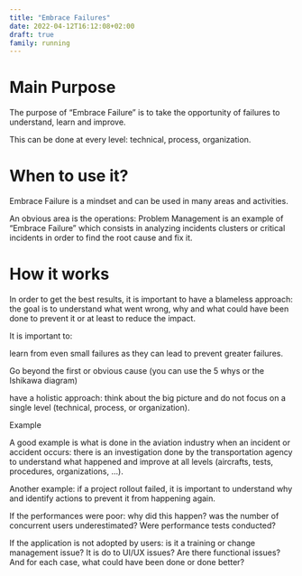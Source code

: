 ```yaml
---
title: "Embrace Failures"
date: 2022-04-12T16:12:08+02:00
draft: true
family: running
---
```


# Main Purpose

The purpose of “Embrace Failure” is to take the opportunity of failures to understand, learn and improve.

This can be done at every level: technical, process, organization.



# When to use it?

Embrace Failure is a mindset and can be used in many areas and activities.

An obvious area is the operations: Problem Management is an example of “Embrace Failure” which consists in analyzing incidents clusters or critical incidents in order to find the root cause and fix it.



# How it works

In order to get the best results, it is important to have a blameless approach: the goal is to understand what went wrong, why and what could have been done to prevent it or at least to reduce the impact.

It is important to:

learn from even small failures as they can lead to prevent greater failures.

Go beyond the first or obvious cause (you can use the 5 whys or the Ishikawa diagram)

have a holistic approach: think about the big picture and do not focus on a single level (technical, process, or organization).

Example

A good example is what is done in the aviation industry when an incident or accident occurs: there is an investigation done by the transportation agency to understand what happened and improve at all levels (aircrafts, tests, procedures, organizations, …).



Another example: if a project rollout failed, it is important to understand why and identify actions to prevent it from happening again.

If the performances were poor: why did this happen? was the number of concurrent users underestimated? Were performance tests conducted?

If the application is not adopted by users: is it a training or change management issue? It is do to UI/UX issues? Are there functional issues? And for each case, what could have been done or done better? 
